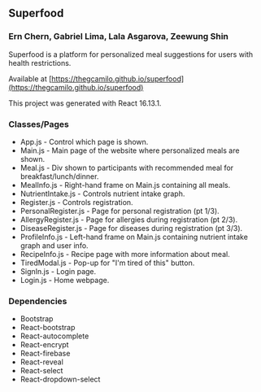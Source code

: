## Superfood

### Ern Chern, Gabriel Lima, Lala Asgarova, Zeewung Shin

Superfood is a platform for personalized meal suggestions for users with health restrictions.

Available at [https://thegcamilo.github.io/superfood](https://thegcamilo.github.io/superfood)

This project was generated with React 16.13.1.

### Classes/Pages

* App.js - Control which page is shown.
* Main.js - Main page of the website where personalized meals are shown.
* Meal.js - Div shown to participants with recommended meal for breakfast/lunch/dinner.
* MealInfo.js - Right-hand frame on Main.js containing all meals.
* NutrientIntake.js - Controls nutrient intake graph.
* Register.js - Controls registration.
* PersonalRegister.js - Page for personal registration (pt 1/3).
* AllergyRegister.js - Page for allergies during registration (pt 2/3).
* DiseaseRegister.js - Page for diseases during registration (pt 3/3).
* ProfileInfo.js - Left-hand frame on Main.js containing nutrient intake graph and user info.
* RecipeInfo.js - Recipe page with more information about meal.
* TiredModal.js - Pop-up for "I'm tired of this" button.
* SignIn.js - Login page.
* Login.js - Home webpage.


### Dependencies
* Bootstrap
* React-bootstrap
* React-autocomplete
* React-encrypt
* React-firebase
* React-reveal
* React-select
* React-dropdown-select
